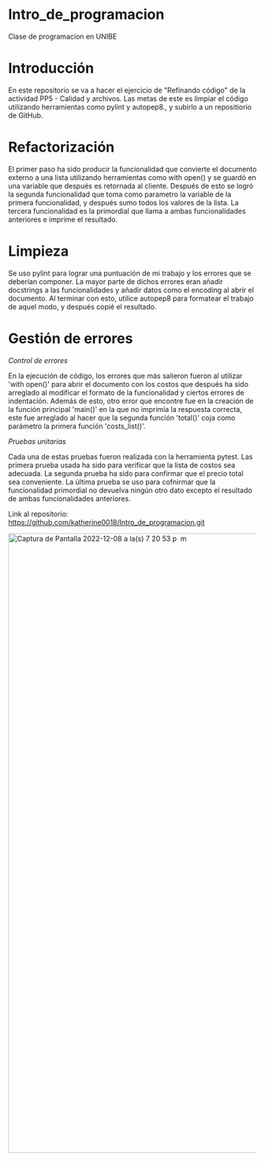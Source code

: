 # Intro_de_programacion
Clase de programacion en UNIBE

# Introducción

En este repositorio se va a hacer el ejercicio de "Refinando código" de la actividad PP5 - Calidad y archivos.
Las metas de este es limpiar el código utilizando herramientas como pylint y autopep8., y subirlo a un repositiorio de GitHub.

# Refactorización

El primer paso ha sido producir la funcionalidad que convierte el documento externo a una lista utilizando herramientas como with open() y se guardó en una variable que después es retornada al cliente. Después de esto se logró la segunda funcionalidad que toma como parametro la variable de la primera funcionalidad, y después sumo todos los valores de la lista. La tercera funcionalidad es la primordial que llama a ambas funcionalidades anteriores e imprime el resultado.

# Limpieza
Se uso pylint para lograr una puntuación de mi trabajo y los errores que se deberían componer. La mayor parte de dichos errores eran añadir docstrings a las funcionalidades y añadir datos como el encoding al abrir el documento. Al terminar con esto, utilice autopep8 para formatear el trabajo de aquel modo, y después copié el resultado.

# Gestión de errores
*Control de errores*

En la ejecución de código, los errores que más salieron fueron al utilizar 'with open()' para abrir el documento con los costos que después ha sido arreglado al modificar el formato de la funcionalidad y ciertos errores de indentación. Además de esto, otro error que encontre fue en la creación de la función principal 'main()' en la que no imprimía la respuesta correcta, este fue arreglado al hacer que la segunda función 'total()' coja como parámetro la primera función 'costs_list()'.

*Pruebas unitarias*

Cada una de estas pruebas fueron realizada con la herramienta pytest. Las primera prueba usada ha sido para verificar que la lista de costos sea adecuada. La segunda prueba ha sido para confirmar que el precio total sea conveniente. La última prueba se uso para cofnirmar que la funcionalidad primordial no devuelva ningún otro dato excepto el resultado de ambas funcionalidades anteriores.

Link al repositorio: https://github.com/katherine0018/Intro_de_programacion.git

<img width="1256" alt="Captura de Pantalla 2022-12-08 a la(s) 7 20 53 p  m" src="https://user-images.githubusercontent.com/116019483/206587544-c29ab146-93fe-48c8-a317-370c2a8144b0.png">
